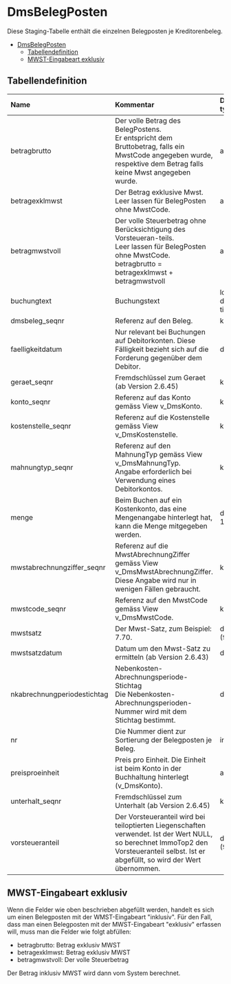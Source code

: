 # DmsBelegPosten

Diese Staging-Tabelle enthält die einzelnen Belegposten je Kreditorenbeleg.

- [DmsBelegPosten](#dmsbelegposten)
  - [Tabellendefinition](#tabellendefinition)
  - [MWST-Eingabeart exklusiv](#mwst-eingabeart-exklusiv)

## Tabellendefinition

| Name                        | Kommentar                                                                                                                                                                                | Daten-typ         | Null-able | Defaultwert |
| :-------------------------- | :--------------------------------------------------------------------------------------------------------------------------------------------------------------------------------------- | :---------------- | --------: | :---------- |
| betragbrutto                | Der volle Betrag des BelegPostens.<br/>Er entspricht dem Bruttobetrag, falls ein MwstCode angegeben wurde, respektive dem Betrag falls keine Mwst angegeben wurde.                       | amount            |         N |             |
| betragexklmwst              | Der Betrag exklusive Mwst.<br/>Leer lassen für BelegPosten ohne MwstCode.                                                                                                                | amount            |         J |             |
| betragmwstvoll              | Der volle Steuerbetrag ohne Berücksichtigung des Vorsteueran-teils.<br/>Leer lassen für BelegPosten ohne MwstCode.<br/>betragbrutto = betragexklmwst + betragmwstvoll                    | amount            |         J |             |
| buchungtext                 | Buchungstext                                                                                                                                                                             | long descrip-tion |         N | ''          |
| dmsbeleg_seqnr              | Referenz auf den Beleg.                                                                                                                                                                  | key               |         N |             |
| faelligkeitdatum            | Nur relevant bei Buchungen auf Debitorkonten. Diese Fälligkeit bezieht sich auf die Forderung gegenüber dem Debitor.                                                                     | date              |         J |             |
| geraet_seqnr                | Fremdschlüssel zum Geraet  (ab Version 2.6.45)                                                                                                                                           | key               |         J |
| konto_seqnr                 | Referenz auf das Konto gemäss View v_DmsKonto.                                                                                                                                           | key               |         J |             |
| kostenstelle_seqnr          | Referenz auf die Kostenstelle gemäss View v_DmsKostenstelle.                                                                                                                             | key               |         J |             |
| mahnungtyp_seqnr            | Referenz auf den MahnungTyp gemäss View v_DmsMahnungTyp.<br/>Angabe erforderlich bei Verwendung eines Debitorkontos.                                                                     | key               |         J |             |
| menge                       | Beim Buchen auf ein Kostenkonto, das eine Mengenangabe hinterlegt hat, kann die Menge mitgegeben werden.                                                                                 | decimal 12.3      |         J |             |
| mwstabrechnungziffer_seqnr  | Referenz auf die MwstAbrechnungZiffer gemäss View v_DmsMwstAbrechnungZiffer.<br/>Diese Angabe wird nur in wenigen Fällen gebraucht.                                                      | key               |         J |             |
| mwstcode_seqnr              | Referenz auf den MwstCode gemäss View v_DmsMwstCode.                                                                                                                                     | key               |         J |             |
| mwstsatz                    | Der Mwst-Satz, zum Beispiel: 7.70.                                                                                                                                                       | decimal (9.2)     |         J |             |
| mwstsatzdatum               | Datum um den Mwst-Satz zu ermitteln (ab Version 2.6.43)                                                                                                                                  | date              |         J |
| nkabrechnungperiodestichtag | Nebenkosten-Abrechnungsperiode-Stichtag<br/>Die Nebenkosten-Abrechnungsperioden-Nummer wird mit dem Stichtag bestimmt.     | date              |         J |             |
| nr                          | Die Nummer dient zur Sortierung der Belegposten je Beleg.                                                                                                                                | int               |         J |             |
| preisproeinheit             | Preis pro Einheit. Die Einheit ist beim Konto in der Buchhaltung hinterlegt (v_DmsKonto).                                                                                                | amount            |         J |             |
| unterhalt_seqnr             | Fremdschlüssel zum Unterhalt (ab Version 2.6.45)                                                                                                                                         | key               |         J |
| vorsteueranteil             | Der Vorsteueranteil wird bei teiloptierten Liegenschaften verwendet. Ist der Wert NULL, so berechnet ImmoTop2 den Vorsteueranteil selbst. Ist er abgefüllt, so wird der Wert übernommen. | decimal (9,3)     |         J |             |

## MWST-Eingabeart exklusiv

Wenn die Felder wie oben beschrieben abgefüllt werden, handelt es sich um einen Belegposten mit der WMST-Eingabeart "inklusiv". Für den Fall, dass man einen Belegposten mit der MWST-Eingabeart "exklusiv" erfassen will, muss man die Felder wie folgt abfüllen:

- betragbrutto: Betrag exklusiv MWST
- betragexklmwst: Betrag exklusiv MWST
- betragmwstvoll: Der volle Steuerbetrag

Der Betrag inklusiv MWST wird dann vom System berechnet.
